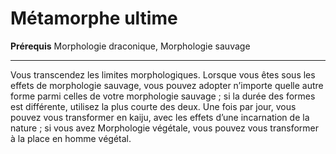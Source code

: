 # Métamorphe ultime

<p><strong>Prérequis</strong> Morphologie draconique, Morphologie sauvage</p>
<hr>
<p>Vous transcendez les limites morphologiques. Lorsque vous êtes sous les effets de morphologie sauvage, vous pouvez adopter n’importe quelle autre forme parmi celles de votre morphologie sauvage ; si la durée des formes est différente, utilisez la plus courte des deux. Une fois par jour, vous pouvez vous transformer en kaiju, avec les effets d’une incarnation de la nature ; si vous avez Morphologie végétale, vous pouvez vous transformer à la place en homme végétal.</p>